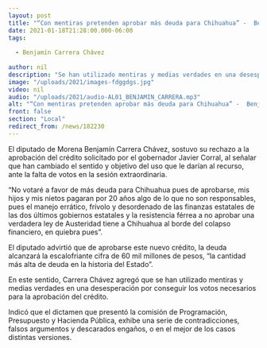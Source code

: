 ```yaml
---
layout: post
title: "“Con mentiras pretenden aprobar más deuda para Chihuahua” -  Benjamín Carrera"
date: 2021-01-18T21:28:00.000-06:00
tags:
  
  - Benjamín Carrera Chávez
  
author: nil
description: "Se han utilizado mentiras y medias verdades en una desesperación por conseguir los votos necesarios para la aprobación del crédito"
image: "/uploads/2021/images-fdggdgs.jpg"
video: nil
audio: "/uploads/2021/audio-AL01_BENJAMIN_CARRERA.mp3"
alt: "“Con mentiras pretenden aprobar más deuda para Chihuahua” -  Benjamín Carrera"
front: false
section: "Local"
redirect_from: /news/182230
---
```


El diputado de Morena Benjamín Carrera Chávez, sostuvo su rechazo a la aprobación del crédito solicitado por el gobernador Javier Corral, al señalar que han cambiado el sentido y objetivo del uso que le darían al recurso, ante la falta de votos en la sesión extraordinaria.

“No votaré a favor de más deuda para Chihuahua pues de aprobarse, mis hijos y mis nietos pagaran por 20 años algo de lo que no son responsables, pues el manejo errático, frívolo y desordenado de las finanzas estatales de las dos últimos gobiernos estatales y la resistencia férrea a no aprobar una verdadera ley de Austeridad tiene a Chihuahua al borde del colapso financiero, en quiebra pues”.

El diputado advirtió que de aprobarse este nuevo crédito, la deuda alcanzará la escalofriante cifra de 60 mil millones de pesos, “la cantidad más alta de deuda en la historia del Estado”.

En este sentido, Carrera Chávez agregó que se han utilizado mentiras y medias verdades en una desesperación por conseguir los votos necesarios para la aprobación del crédito.

Indicó que el dictamen que presentó la comisión de Programación, Presupuesto y Hacienda Pública, exhibe una serie de contradicciones, falsos argumentos y descarados engaños, o en el mejor de los casos distintas versiones.